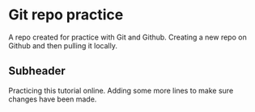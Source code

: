 # Git repo practice

A repo created for practice with Git and Github. Creating a new repo on Github and then pulling it locally.

## Subheader

Practicing this tutorial online. Adding some more lines to make sure changes have been made.
